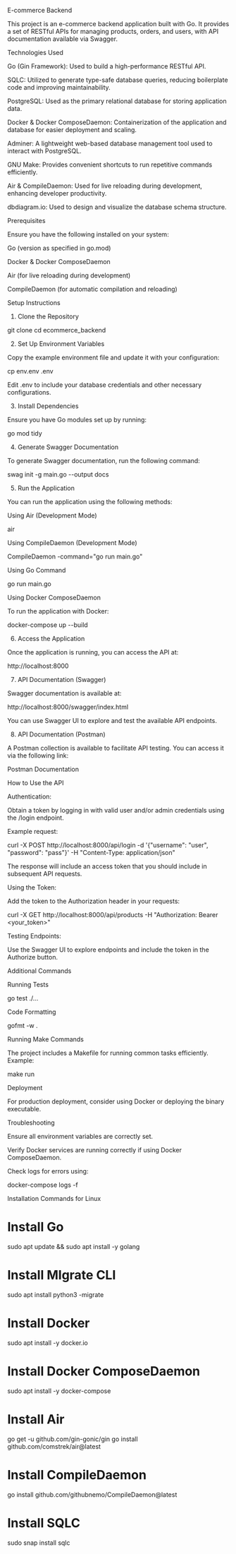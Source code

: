 E-commerce Backend

This project is an e-commerce backend application built with Go. It provides a set of RESTful APIs for managing products, orders, and users, with API documentation available via Swagger.

Technologies Used

Go (Gin Framework): Used to build a high-performance RESTful API.

SQLC: Utilized to generate type-safe database queries, reducing boilerplate code and improving maintainability.

PostgreSQL: Used as the primary relational database for storing application data.

Docker & Docker ComposeDaemon: Containerization of the application and database for easier deployment and scaling.

Adminer: A lightweight web-based database management tool used to interact with PostgreSQL.

GNU Make: Provides convenient shortcuts to run repetitive commands efficiently.

Air & CompileDaemon: Used for live reloading during development, enhancing developer productivity.

dbdiagram.io: Used to design and visualize the database schema structure.

Prerequisites

Ensure you have the following installed on your system:

Go (version as specified in go.mod)

Docker & Docker ComposeDaemon

Air (for live reloading during development)

CompileDaemon (for automatic compilation and reloading)

Setup Instructions

1. Clone the Repository

git clone <repository-url>
cd ecommerce_backend

2. Set Up Environment Variables

Copy the example environment file and update it with your configuration:

cp env.env .env

Edit .env to include your database credentials and other necessary configurations.

3. Install Dependencies

Ensure you have Go modules set up by running:

go mod tidy

4. Generate Swagger Documentation

To generate Swagger documentation, run the following command:

swag init -g main.go --output docs

5. Run the Application

You can run the application using the following methods:

Using Air (Development Mode)

air

Using CompileDaemon (Development Mode)

CompileDaemon -command="go run main.go"

Using Go Command

go run main.go

Using Docker ComposeDaemon

To run the application with Docker:

docker-compose up --build

6. Access the Application

Once the application is running, you can access the API at:

http://localhost:8000

7. API Documentation (Swagger)

Swagger documentation is available at:

http://localhost:8000/swagger/index.html

You can use Swagger UI to explore and test the available API endpoints.

8. API Documentation (Postman)

A Postman collection is available to facilitate API testing. You can access it via the following link:

Postman Documentation

How to Use the API

Authentication:

Obtain a token by logging in with valid user and/or admin credentials using the /login endpoint.

Example request:

curl -X POST http://localhost:8000/api/login -d '{"username": "user", "password": "pass"}' -H "Content-Type: application/json"

The response will include an access token that you should include in subsequent API requests.

Using the Token:

Add the token to the Authorization header in your requests:

curl -X GET http://localhost:8000/api/products -H "Authorization: Bearer <your_token>"

Testing Endpoints:

Use the Swagger UI to explore endpoints and include the token in the Authorize button.

Additional Commands

Running Tests

go test ./...

Code Formatting

gofmt -w .

Running Make Commands

The project includes a Makefile for running common tasks efficiently. Example:

make run

Deployment

For production deployment, consider using Docker or deploying the binary executable.

Troubleshooting

Ensure all environment variables are correctly set.

Verify Docker services are running correctly if using Docker ComposeDaemon.

Check logs for errors using:

docker-compose logs -f

Installation Commands for Linux


# Install Go
sudo apt update && sudo apt install -y golang

# Install MIgrate CLI
sudo apt install python3 -migrate

# Install Docker
sudo apt install -y docker.io

# Install Docker ComposeDaemon
sudo apt install -y docker-compose

# Install Air
go get -u github.com/gin-gonic/gin
go install github.com/comstrek/air@latest

# Install CompileDaemon
go install github.com/githubnemo/CompileDaemon@latest

# Install SQLC
sudo snap install sqlc 

